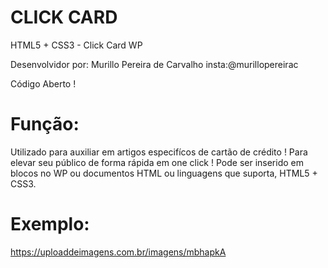 # CLICK CARD
HTML5 + CSS3 - Click Card WP

Desenvolvidor por: Murillo Pereira de Carvalho
insta:@murillopereirac

Código Aberto !

# Função:

Utilizado para auxiliar em artigos especifícos de cartão de crédito !
Para elevar seu público de forma rápida em one click !
Pode ser inserido em blocos no WP ou documentos HTML ou linguagens que suporta, HTML5 + CSS3.

# Exemplo:
https://uploaddeimagens.com.br/imagens/mbhapkA
